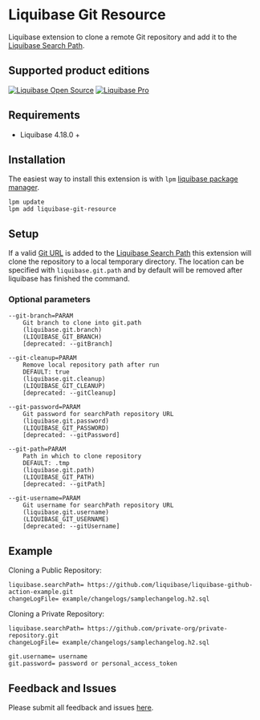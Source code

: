 # Liquibase Git Resource
Liquibase extension to clone a remote Git repository and add it to the [Liquibase Search Path](https://docs.liquibase.com/concepts/changelogs/how-liquibase-finds-files.html).

## Supported product editions
<a href="https://www.liquibase.com/download" target="_blank"><img alt="Liquibase Open Source" src="https://img.shields.io/endpoint?url=https%3A%2F%2Fraw.githubusercontent.com%2Fmcred%2Fliquibase-header-footer%2Ffeature%2Fbadges%2Fbadges%2Fcommunity.json"></a>
<a href="https://www.liquibase.com/pricing/pro" target="_blank"><img alt="Liquibase Pro" src="https://img.shields.io/endpoint?url=https%3A%2F%2Fraw.githubusercontent.com%2Fmcred%2Fliquibase-header-footer%2Ffeature%2Fbadges%2Fbadges%2Fpro.json"></a>

## Requirements
* Liquibase 4.18.0 + 

## Installation
The easiest way to install this extension is with `lpm` [liquibase package manager](https://github.com/liquibase/liquibase-package-manager).

```shell
lpm update
lpm add liquibase-git-resource
```

## Setup
If a valid [Git URL](https://www.git-scm.com/docs/git-clone#_git_urls) is added to the [Liquibase Search Path](https://docs.liquibase.com/concepts/changelogs/how-liquibase-finds-files.html) this extension will clone the repository to a local temporary directory. The location can be specified with `liquibase.git.path`
 and by default will be removed after liquibase has finished the command.

### Optional parameters
```
--git-branch=PARAM
    Git branch to clone into git.path
    (liquibase.git.branch)
    (LIQUIBASE_GIT_BRANCH)
    [deprecated: --gitBranch]

--git-cleanup=PARAM
    Remove local repository path after run
    DEFAULT: true
    (liquibase.git.cleanup)
    (LIQUIBASE_GIT_CLEANUP)
    [deprecated: --gitCleanup]

--git-password=PARAM
    Git password for searchPath repository URL
    (liquibase.git.password)
    (LIQUIBASE_GIT_PASSWORD)
    [deprecated: --gitPassword]

--git-path=PARAM
    Path in which to clone repository
    DEFAULT: .tmp
    (liquibase.git.path)
    (LIQUIBASE_GIT_PATH)
    [deprecated: --gitPath]

--git-username=PARAM
    Git username for searchPath repository URL
    (liquibase.git.username)
    (LIQUIBASE_GIT_USERNAME)
    [deprecated: --gitUsername]
```

## Example
Cloning a Public Repository:
```properties
liquibase.searchPath= https://github.com/liquibase/liquibase-github-action-example.git
changeLogFile= example/changelogs/samplechangelog.h2.sql
```
Cloning a Private Repository:
```properties
liquibase.searchPath= https://github.com/private-org/private-repository.git
changeLogFile= example/changelogs/samplechangelog.h2.sql

git.username= username
git.password= password or personal_access_token
```

## Feedback and Issues
Please submit all feedback and issues [here]().